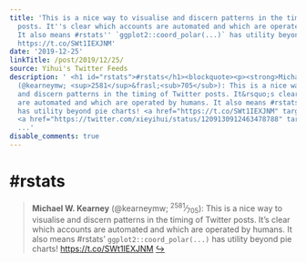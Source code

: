 ```yaml
---
title: 'This is a nice way to visualise and discern patterns in the timing of Twitter
  posts. It''s clear which accounts are automated and which are operated by humans.
  It also means #rstats'' `ggplot2::coord_polar(...)` has utility beyond pie charts!
  https://t.co/SWt1IEXJNM'
date: '2019-12-25'
linkTitle: /post/2019/12/25/
source: Yihui's Twitter Feeds
description: ' <h1 id="rstats">#rstats</h1><blockquote><p><strong>Michael W. Kearney</strong>
  (@kearneymw; <sup>2581</sup>&frasl;<sub>705</sub>): This is a nice way to visualise
  and discern patterns in the timing of Twitter posts. It&rsquo;s clear which accounts
  are automated and which are operated by humans. It also means #rstats&rsquo; <code>ggplot2::coord_polar(...)</code>
  has utility beyond pie charts! <a href="https://t.co/SWt1IEXJNM" target="_blank">https://t.co/SWt1IEXJNM</a>
  <a href="https://twitter.com/xieyihui/status/1209130912463478788" target="_blank">&#8618;</a></p></blockquote><!--
  ...'
disable_comments: true
---
```

 <h1 id="rstats">#rstats</h1><blockquote><p><strong>Michael W. Kearney</strong> (@kearneymw; <sup>2581</sup>&frasl;<sub>705</sub>): This is a nice way to visualise and discern patterns in the timing of Twitter posts. It&rsquo;s clear which accounts are automated and which are operated by humans. It also means #rstats&rsquo; <code>ggplot2::coord_polar(...)</code> has utility beyond pie charts! <a href="https://t.co/SWt1IEXJNM" target="_blank">https://t.co/SWt1IEXJNM</a> <a href="https://twitter.com/xieyihui/status/1209130912463478788" target="_blank">&#8618;</a></p></blockquote><!-- ...
